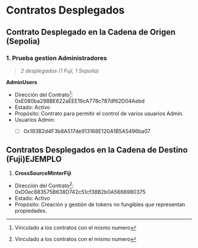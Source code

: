 # Contratos Desplegados

## Contrato Desplegado en la Cadena de Origen (Sepolia)

### 1.   Prueba gestion Administradores
   > *2 desplegados (1 Fuji, 1 Sepolia)*

   **AdminUsers**
   - Dirección del Contrato[^1]: 
   0xE080ba298BE622aEEE19cA778c787df62D04Aebd
   - Estado: Activo
   - Propósito: Contrato para permitir el control de varios usuarios Admin.
   - Usuarios Admin: 
      - [ ] 0x193B2d4F3b8A517de913168E120A1B5A5496ba07


## Contratos Desplegados en la Cadena de Destino (Fuji)EJEMPLO

   1. **CrossSourceMinterFiji**
   - Dirección del Contrato[^1]: 0xD0ec883575B638D742c51cf38B2b0A5666980375
   - Estado: Activo
   - Propósito: Creación y gestión de tokens no fungibles que representan propiedades.

[^1]: Vinculado a los contratos con el mismo numero


